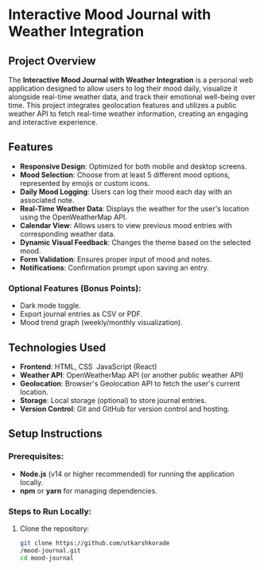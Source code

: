 # Interactive Mood Journal with Weather Integration

## Project Overview

The **Interactive Mood Journal with Weather Integration** is a personal web application designed to allow users to log their mood daily, visualize it alongside real-time weather data, and track their emotional well-being over time. This project integrates geolocation features and utilizes a public weather API to fetch real-time weather information, creating an engaging and interactive experience.

## Features

- **Responsive Design**: Optimized for both mobile and desktop screens.
- **Mood Selection**: Choose from at least 5 different mood options, represented by emojis or custom icons.
- **Daily Mood Logging**: Users can log their mood each day with an associated note.
- **Real-Time Weather Data**: Displays the weather for the user's location using the OpenWeatherMap API.
- **Calendar View**: Allows users to view previous mood entries with corresponding weather data.
- **Dynamic Visual Feedback**: Changes the theme based on the selected mood.
- **Form Validation**: Ensures proper input of mood and notes.
- **Notifications**: Confirmation prompt upon saving an entry.

### Optional Features (Bonus Points):

- Dark mode toggle.
- Export journal entries as CSV or PDF.
- Mood trend graph (weekly/monthly visualization).

## Technologies Used

- **Frontend**: HTML, CSS  JavaScript (React)
- **Weather API**: OpenWeatherMap API (or another public weather API)
- **Geolocation**: Browser's Geolocation API to fetch the user's current location.
- **Storage**: Local storage (optional) to store journal entries.
- **Version Control**: Git and GitHub for version control and hosting.

## Setup Instructions

### Prerequisites:

- **Node.js** (v14 or higher recommended) for running the application locally.
- **npm** or **yarn** for managing dependencies.

### Steps to Run Locally:

1. Clone the repository:
   ```bash
   git clone https://github.com/utkarshkorade
   /mood-journal.git
   cd mood-journal
   ```
